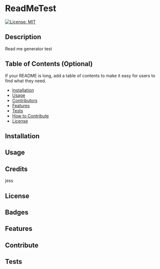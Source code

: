 # ReadMeTest
  [![License: MIT](https://img.shields.io/badge/license-MIT-blue)](https://img.shields.io/badge/license-MIT-blue)
  ## Description
  Read me generator test
  
  
  ## Table of Contents (Optional)
  
  If your README is long, add a table of contents to make it easy for users to find what they need.
  
  - [Installation](#installation)
  - [Usage](#usage)
  - [Contributors](#Credits)
  - [Features](#Features)
  - [Tests](#Tests)
  - [How to Contribute](#Contribute)
  - [License](#License)

  ## Installation
  
  
  ## Usage
  
  
  ## Credits
  
  jess
  
  ## License
  
  
  
  ## Badges
  
  
  
  ## Features
  
  
  ## Contribute
  
  
  ## Tests
  
